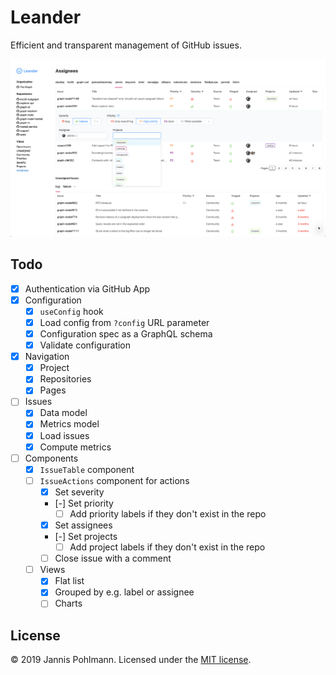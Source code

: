 # Leander

Efficient and transparent management of GitHub issues.

![Screenshot](https://raw.githubusercontent.com/Jannis/leander/master/public/screenshot.png)

## Todo

- [x] Authentication via GitHub App
- [x] Configuration
  - [x] `useConfig` hook
  - [x] Load config from `?config` URL parameter
  - [x] Configuration spec as a GraphQL schema
  - [x] Validate configuration
- [x] Navigation
  - [x] Project
  - [x] Repositories
  - [x] Pages
- [ ] Issues
  - [x] Data model
  - [x] Metrics model
  - [x] Load issues
  - [x] Compute metrics
- [ ] Components
  - [x] `IssueTable` component
  - [ ] `IssueActions` component for actions
    - [x] Set severity
    - [-] Set priority
      - [ ] Add priority labels if they don't exist in the repo
    - [x] Set assignees
    - [-] Set projects
      - [ ] Add project labels if they don't exist in the repo
    - [ ] Close issue with a comment
  - [ ] Views
    - [x] Flat list
    - [x] Grouped by e.g. label or assignee
    - [ ] Charts

## License

&copy; 2019 Jannis Pohlmann. Licensed under the [MIT license](LICENSE).
